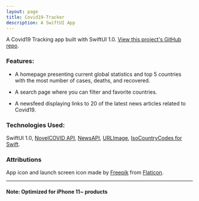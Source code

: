 ```yaml
---
layout: page
title: Covid19-Tracker
description: A SwiftUI App
---
```


A Covid19 Tracking app built with SwiftUI 1.0. [View this project's GitHub repo](https://github.com/rarcilla/Covid19-Tracker).

### Features:

- A homepage presenting current global statistics and top 5 countries with the most number of cases, deaths, and recovered.

- A search page where you can filter and favorite countries.

- A newsfeed displaying links to 20 of the latest news articles related to Covid19.

### Technologies Used:

SwiftUI 1.0, [NovelCOVID API](https://github.com/NovelCovid/API), [NewsAPI](https://newsapi.org/), [URLImage](https://github.com/dmytro-anokhin/url-image), [IsoCountryCodes for Swift](https://github.com/funky-monkey/IsoCountryCodes).

### Attributions

App icon and launch screen icon made by [Freepik](https://www.flaticon.com/authors/freepik) from [Flaticon](www.flaticon.com).

---

#### Note: Optimized for iPhone 11~ products
